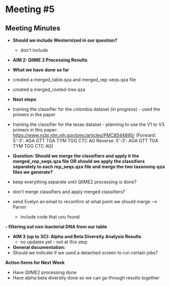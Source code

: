 # **Meeting #5**

## **Meeting Minutes** 
- **Should we include Westernized in our question?**
  - don't include 
  
- **AIM 2: QIIME 2 Processing Results**
  
-   **What we have done so far**
-   created a merged_table.qza and merged_rep-seqs.qza file
-   created a merged_rooted-tree.qza
  
-  **Next steps**
-  training the classifier for the colombia dataset (in progress) - used the primers in the paper
-  training the classifier for the texas dataset - planning to use the V1 to V3 primers in this paper: https://www.ncbi.nlm.nih.gov/pmc/articles/PMC8544895/ (Forward: 5'-3': AGA GTT TGA TYM TGG CTC AG Reverse: 5'-3': AGA GTT TGA TYM TGG CTC AG)

-  **Question: Should we merge the classifiers and apply it the merged_rep_seqs.qza file OR should we apply the classifiers separately to each rep_seqs.qza file and merge the two taxonomy.qza files we generate?**
  - keep everything separate until QIIME2 processing is done?
  - don't merge classifiers and apply merged classifiers?
  - send Evelyn an email to reconfirm at what point we should merge --> Parvin
      - include code that uou found
     
**-  filtering out non-bacterial DNA from our table**

- **AIM 3 (up to 3C): Alpha and Beta Diversity Analysis Results**
  - no updates yet - not at this step 
- **General documentation:**
- Should we indicate if we used a detached screen to run certain jobs?
  
**Action Items for Next Week**
- Have QIIME2 processing done 
- Have alpha beta diversity done so we can go through results together 
  
